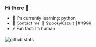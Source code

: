 ### Hi there 👋

<!--
**1GPEX/1GPEX** is a ✨ _special_ ✨ repository because its `README.md` (this file) appears on your GitHub profile.

Here are some ideas to get you started:

- 🔭 I’m currently working on ...
- 🌱 I’m currently learning ...
- 👯 I’m looking to collaborate on ...
- 🤔 I’m looking for help with ...
- 💬 Ask me about ...
- 📫 How to reach me: ...
- 😄 Pronouns: ...
- ⚡ Fun fact: ...
-->
- 🌱 I’m currently learning: python
- 💬 Contact me: 🎃 SpookyKazult 🎃#4999
- ⚡ Fun fact: Im human

![github stats](https://github-readme-stats.vercel.app/api?username=1GPEX&hide=[])
